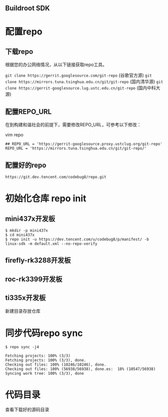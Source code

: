 Buildroot SDK
---
# 配置repo

## 下载repo
根据您的办公网络情况，从以下链接获取repo工具。

`git clone https://gerrit.googlesource.com/git-repo` (谷歌官方源)
`git clone https://mirrors.tuna.tsinghua.edu.cn/git/git-repo` (国内清华源)
`git clone https://gerrit-googlesource.lug.ustc.edu.cn/git-repo` (国内中科大源)

## 配置REPO_URL
在到构建和谐社会的前提下，需要修改REPO_URL，可参考以下修改：

  vim repo

```
## REPO_URL = 'https://gerrit-googlesource.proxy.ustclug.org/git-repo'
REPO_URL = 'https://mirrors.tuna.tsinghua.edu.cn/git/git-repo/'
```

## 配置好的repo
```
https://git.dev.tencent.com/codebug8/repo.git
```
# 初始化仓库 repo init
## mini437x开发板
```
$ mkdir -p mini437x
$ cd mini437x
$ repo init -u https://dev.tencent.com/u/codebug8/p/manifest/ -b linux-sdk -m default.xml --no-repo-verify
```
## firefly-rk3288开发板
## roc-rk3399开发板
## ti335x开发板
新建目录存放仓库



# 同步代码repo sync

```
$ repo sync -j4

```
```
Fetching projects: 100% (3/3)
Fetching projects: 100% (3/3), done.
Checking out files: 100% (10246/10246), done.
Checking out files: 100% (56938/56938), done.es:  18% (10547/56938)
Syncing work tree: 100% (3/3), done
```
# 代码目录
查看下载好的源码目录

